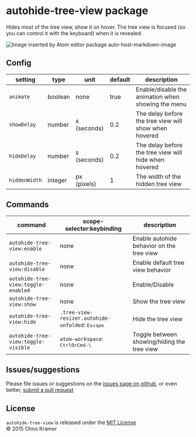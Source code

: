 # autohide-tree-view package

Hides most of the tree view, show it on hover. The tree view is focused (so you can control it with the keyboard) when it is revealed.

![Image inserted by Atom editor package auto-host-markdown-image](https://raw.githubusercontent.com/olmokramer/atom-autohide-tree-view/master/images/screencast.gif)

## Config

| setting | type | unit | default | description |
|---|---|---|---|---|
| `animate` | boolean | none | true | Enable/disable the animation when showing the menu |
| `showDelay` | number | s (seconds) | 0.2 | The delay before the tree view will show when hovered |
| `hideDelay` | number | s (seconds) | 0.2 | The delay before the tree view will hide when hovered |
| `hiddenWidth` | integer | px (pixels) | 1 | The width of the hidden tree view |

## Commands

| command | scope-selector:keybinding | description |
|---|---|---|
| `autohide-tree-view:enable` | none | Enable autohide behavior on the tree view |
| `autohide-tree-view:disable` | none | Enable default tree view behavior |
| `autohide-tree-view:toggle-enabled` | none | Enable/Disable |
| `autohide-tree-view:show` | none | Show the tree view |
| `autohide-tree-view:hide` | `.tree-view-resizer.autohide-unfolded`: <kbd>Escape</kbd> | Hide the tree view |
| `autohide-tree-view:toggle-visible` | `atom-workspace`: <kbd>CtrlOrCmd-\\</kbd> | Toggle between showing/hiding the tree view |

## Issues/suggestions

Please file issues or suggestions on the [issues page on github](https://github.com/olmokramer/autohide-tree-view/issues/new), or even better, [submit a pull request](https://github.com/olmokramer/atom-autohide-tree-view/pulls)

## License

`autohide-tree-view` is released under the [MIT License](LICENSE.md)<br>
&copy; 2015 Olmo Kramer